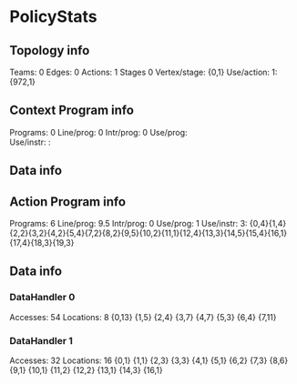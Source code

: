 # PolicyStats
## Topology info
Teams:		0
Edges:		0
Actions:	1
Stages		0
Vertex/stage:	{0,1} 
Use/action:	1: {972,1} 

## Context Program info
Programs:	0
Line/prog:	0
Intr/prog:	0
Use/prog:	
Use/instr:	: 

## Data info



## Action Program info
Programs:	6
Line/prog:	9.5
Intr/prog:	0
Use/prog:	1
Use/instr:	3: {0,4}{1,4}{2,2}{3,2}{4,2}{5,4}{7,2}{8,2}{9,5}{10,2}{11,1}{12,4}{13,3}{14,5}{15,4}{16,1}{17,4}{18,3}{19,3}

## Data info

### DataHandler 0
Accesses:	54
Locations:	8
{0,13} {1,5} {2,4} {3,7} {4,7} {5,3} {6,4} {7,11} 

### DataHandler 1
Accesses:	32
Locations:	16
{0,1} {1,1} {2,3} {3,3} {4,1} {5,1} {6,2} {7,3} {8,6} {9,1} {10,1} {11,2} {12,2} {13,1} {14,3} {16,1} 
